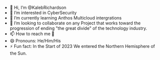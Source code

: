 - 👋 Hi, I’m @KalebRichardson
- 👀 I’m interested in CyberSecurity
- 🌱 I’m currently learning Anthos Multicloud intergrations
- 💞️ I’m looking to collaborate on any Project that works toward the progression of ending "the great divide" of the technology industry.
- 📫 How to reach me 🥸
- 😄 Pronouns: He/Him/His
- ⚡ Fun fact: In the Start of 2023 We entered the Northern Hemisphere of the Sun.

<!---
KingDesignShoeco/KingDesignShoeco is a ✨ special ✨ repository because its `README.md` (this file) appears on your GitHub profile.
You can click the Preview link to take a look at your changes.
--->
